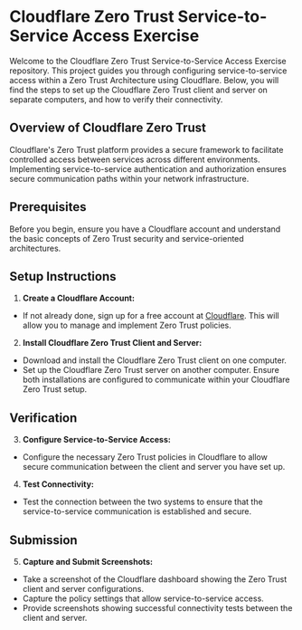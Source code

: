 # Cloudflare Zero Trust Service-to-Service Access Exercise

Welcome to the Cloudflare Zero Trust Service-to-Service Access Exercise repository. This project guides you through configuring service-to-service access within a Zero Trust Architecture using Cloudflare. Below, you will find the steps to set up the Cloudflare Zero Trust client and server on separate computers, and how to verify their connectivity.

## Overview of Cloudflare Zero Trust

Cloudflare's Zero Trust platform provides a secure framework to facilitate controlled access between services across different environments. Implementing service-to-service authentication and authorization ensures secure communication paths within your network infrastructure.

## Prerequisites

Before you begin, ensure you have a Cloudflare account and understand the basic concepts of Zero Trust security and service-oriented architectures.

## Setup Instructions

1. **Create a Cloudflare Account:**
- If not already done, sign up for a free account at [Cloudflare](https://www.cloudflare.com/). This will allow you to manage and implement Zero Trust policies.

2. **Install Cloudflare Zero Trust Client and Server:**
- Download and install the Cloudflare Zero Trust client on one computer.
- Set up the Cloudflare Zero Trust server on another computer. Ensure both installations are configured to communicate within your Cloudflare Zero Trust setup.

## Verification

3. **Configure Service-to-Service Access:**
- Configure the necessary Zero Trust policies in Cloudflare to allow secure communication between the client and server you have set up.

4. **Test Connectivity:**
- Test the connection between the two systems to ensure that the service-to-service communication is established and secure.

## Submission

5. **Capture and Submit Screenshots:**
- Take a screenshot of the Cloudflare dashboard showing the Zero Trust client and server configurations.
- Capture the policy settings that allow service-to-service access.
- Provide screenshots showing successful connectivity tests between the client and server.
